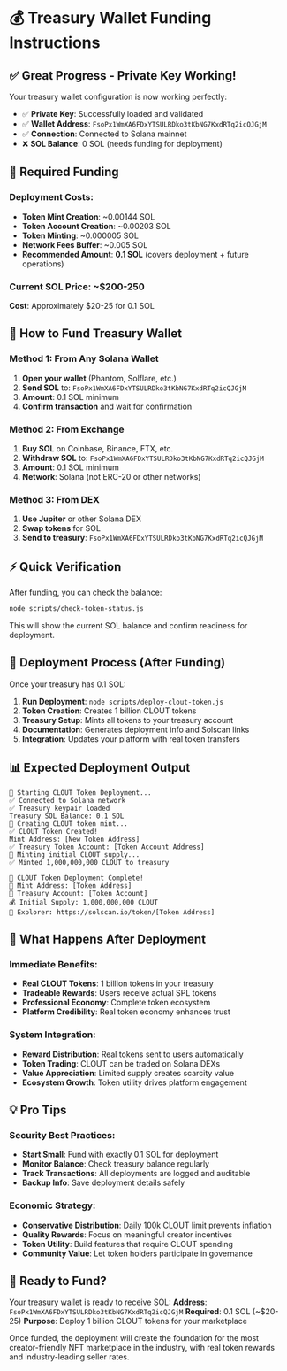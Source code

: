 # 💰 Treasury Wallet Funding Instructions

## **✅ Great Progress - Private Key Working!**

Your treasury wallet configuration is now working perfectly:
- ✅ **Private Key**: Successfully loaded and validated
- ✅ **Wallet Address**: `FsoPx1WmXA6FDxYTSULRDko3tKbNG7KxdRTq2icQJGjM`
- ✅ **Connection**: Connected to Solana mainnet
- ❌ **SOL Balance**: 0 SOL (needs funding for deployment)

## **💸 Required Funding**

### **Deployment Costs:**
- **Token Mint Creation**: ~0.00144 SOL
- **Token Account Creation**: ~0.00203 SOL
- **Token Minting**: ~0.000005 SOL
- **Network Fees Buffer**: ~0.005 SOL
- **Recommended Amount**: **0.1 SOL** (covers deployment + future operations)

### **Current SOL Price**: ~$200-250
**Cost**: Approximately $20-25 for 0.1 SOL

## **🔄 How to Fund Treasury Wallet**

### **Method 1: From Any Solana Wallet**
1. **Open your wallet** (Phantom, Solflare, etc.)
2. **Send SOL** to: `FsoPx1WmXA6FDxYTSULRDko3tKbNG7KxdRTq2icQJGjM`
3. **Amount**: 0.1 SOL minimum
4. **Confirm transaction** and wait for confirmation

### **Method 2: From Exchange**
1. **Buy SOL** on Coinbase, Binance, FTX, etc.
2. **Withdraw SOL** to: `FsoPx1WmXA6FDxYTSULRDko3tKbNG7KxdRTq2icQJGjM`
3. **Amount**: 0.1 SOL minimum
4. **Network**: Solana (not ERC-20 or other networks)

### **Method 3: From DEX**
1. **Use Jupiter** or other Solana DEX
2. **Swap tokens** for SOL
3. **Send to treasury**: `FsoPx1WmXA6FDxYTSULRDko3tKbNG7KxdRTq2icQJGjM`

## **⚡ Quick Verification**

After funding, you can check the balance:
```bash
node scripts/check-token-status.js
```

This will show the current SOL balance and confirm readiness for deployment.

## **🚀 Deployment Process (After Funding)**

Once your treasury has 0.1 SOL:

1. **Run Deployment**: `node scripts/deploy-clout-token.js`
2. **Token Creation**: Creates 1 billion CLOUT tokens
3. **Treasury Setup**: Mints all tokens to your treasury account
4. **Documentation**: Generates deployment info and Solscan links
5. **Integration**: Updates your platform with real token transfers

## **📊 Expected Deployment Output**

```
🚀 Starting CLOUT Token Deployment...
✅ Connected to Solana network
✅ Treasury keypair loaded
Treasury SOL Balance: 0.1 SOL
🔄 Creating CLOUT token mint...
✅ CLOUT Token Created!
Mint Address: [New Token Address]
✅ Treasury Token Account: [Token Account Address]
🔄 Minting initial CLOUT supply...
✅ Minted 1,000,000,000 CLOUT to treasury

🎉 CLOUT Token Deployment Complete!
📍 Mint Address: [Token Address]
🏦 Treasury Account: [Token Account]
💰 Initial Supply: 1,000,000,000 CLOUT
🔗 Explorer: https://solscan.io/token/[Token Address]
```

## **🎯 What Happens After Deployment**

### **Immediate Benefits:**
- **Real CLOUT Tokens**: 1 billion tokens in your treasury
- **Tradeable Rewards**: Users receive actual SPL tokens
- **Professional Economy**: Complete token ecosystem
- **Platform Credibility**: Real token economy enhances trust

### **System Integration:**
- **Reward Distribution**: Real tokens sent to users automatically
- **Token Trading**: CLOUT can be traded on Solana DEXs
- **Value Appreciation**: Limited supply creates scarcity value
- **Ecosystem Growth**: Token utility drives platform engagement

## **💡 Pro Tips**

### **Security Best Practices:**
- **Start Small**: Fund with exactly 0.1 SOL for deployment
- **Monitor Balance**: Check treasury balance regularly
- **Track Transactions**: All deployments are logged and auditable
- **Backup Info**: Save deployment details safely

### **Economic Strategy:**
- **Conservative Distribution**: Daily 100k CLOUT limit prevents inflation
- **Quality Rewards**: Focus on meaningful creator incentives
- **Token Utility**: Build features that require CLOUT spending
- **Community Value**: Let token holders participate in governance

## **🔔 Ready to Fund?**

Your treasury wallet is ready to receive SOL:
**Address**: `FsoPx1WmXA6FDxYTSULRDko3tKbNG7KxdRTq2icQJGjM`
**Required**: 0.1 SOL (~$20-25)
**Purpose**: Deploy 1 billion CLOUT tokens for your marketplace

Once funded, the deployment will create the foundation for the most creator-friendly NFT marketplace in the industry, with real token rewards and industry-leading seller rates.